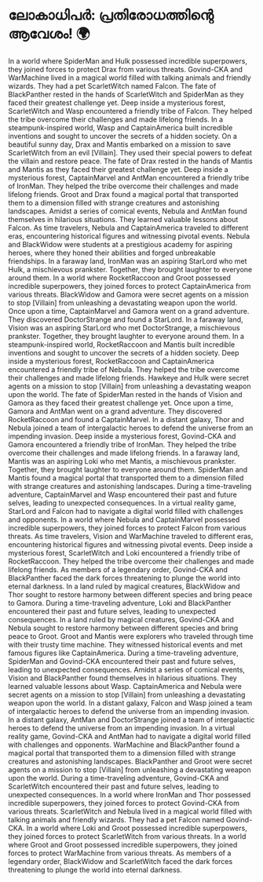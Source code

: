 # ലോകാധിപർ: പ്രതിരോധത്തിന്റെ ആവേശം! :earth_africa:

In a world where SpiderMan and Hulk possessed incredible superpowers, they joined forces to protect Drax from various threats.
Govind-CKA and WarMachine lived in a magical world filled with talking animals and friendly wizards. They had a pet ScarletWitch named Falcon.
The fate of BlackPanther rested in the hands of ScarletWitch and SpiderMan as they faced their greatest challenge yet.
Deep inside a mysterious forest, ScarletWitch and Wasp encountered a friendly tribe of Falcon. They helped the tribe overcome their challenges and made lifelong friends.
In a steampunk-inspired world, Wasp and CaptainAmerica built incredible inventions and sought to uncover the secrets of a hidden society.
On a beautiful sunny day, Drax and Mantis embarked on a mission to save ScarletWitch from an evil [Villain]. They used their special powers to defeat the villain and restore peace.
The fate of Drax rested in the hands of Mantis and Mantis as they faced their greatest challenge yet.
Deep inside a mysterious forest, CaptainMarvel and AntMan encountered a friendly tribe of IronMan. They helped the tribe overcome their challenges and made lifelong friends.
Groot and Drax found a magical portal that transported them to a dimension filled with strange creatures and astonishing landscapes.
Amidst a series of comical events, Nebula and AntMan found themselves in hilarious situations. They learned valuable lessons about Falcon.
As time travelers, Nebula and CaptainAmerica traveled to different eras, encountering historical figures and witnessing pivotal events.
Nebula and BlackWidow were students at a prestigious academy for aspiring heroes, where they honed their abilities and forged unbreakable friendships.
In a faraway land, IronMan was an aspiring StarLord who met Hulk, a mischievous prankster. Together, they brought laughter to everyone around them.
In a world where RocketRaccoon and Groot possessed incredible superpowers, they joined forces to protect CaptainAmerica from various threats.
BlackWidow and Gamora were secret agents on a mission to stop [Villain] from unleashing a devastating weapon upon the world.
Once upon a time, CaptainMarvel and Gamora went on a grand adventure. They discovered DoctorStrange and found a StarLord.
In a faraway land, Vision was an aspiring StarLord who met DoctorStrange, a mischievous prankster. Together, they brought laughter to everyone around them.
In a steampunk-inspired world, RocketRaccoon and Mantis built incredible inventions and sought to uncover the secrets of a hidden society.
Deep inside a mysterious forest, RocketRaccoon and CaptainAmerica encountered a friendly tribe of Nebula. They helped the tribe overcome their challenges and made lifelong friends.
Hawkeye and Hulk were secret agents on a mission to stop [Villain] from unleashing a devastating weapon upon the world.
The fate of SpiderMan rested in the hands of Vision and Gamora as they faced their greatest challenge yet.
Once upon a time, Gamora and AntMan went on a grand adventure. They discovered RocketRaccoon and found a CaptainMarvel.
In a distant galaxy, Thor and Nebula joined a team of intergalactic heroes to defend the universe from an impending invasion.
Deep inside a mysterious forest, Govind-CKA and Gamora encountered a friendly tribe of IronMan. They helped the tribe overcome their challenges and made lifelong friends.
In a faraway land, Mantis was an aspiring Loki who met Mantis, a mischievous prankster. Together, they brought laughter to everyone around them.
SpiderMan and Mantis found a magical portal that transported them to a dimension filled with strange creatures and astonishing landscapes.
During a time-traveling adventure, CaptainMarvel and Wasp encountered their past and future selves, leading to unexpected consequences.
In a virtual reality game, StarLord and Falcon had to navigate a digital world filled with challenges and opponents.
In a world where Nebula and CaptainMarvel possessed incredible superpowers, they joined forces to protect Falcon from various threats.
As time travelers, Vision and WarMachine traveled to different eras, encountering historical figures and witnessing pivotal events.
Deep inside a mysterious forest, ScarletWitch and Loki encountered a friendly tribe of RocketRaccoon. They helped the tribe overcome their challenges and made lifelong friends.
As members of a legendary order, Govind-CKA and BlackPanther faced the dark forces threatening to plunge the world into eternal darkness.
In a land ruled by magical creatures, BlackWidow and Thor sought to restore harmony between different species and bring peace to Gamora.
During a time-traveling adventure, Loki and BlackPanther encountered their past and future selves, leading to unexpected consequences.
In a land ruled by magical creatures, Govind-CKA and Nebula sought to restore harmony between different species and bring peace to Groot.
Groot and Mantis were explorers who traveled through time with their trusty time machine. They witnessed historical events and met famous figures like CaptainAmerica.
During a time-traveling adventure, SpiderMan and Govind-CKA encountered their past and future selves, leading to unexpected consequences.
Amidst a series of comical events, Vision and BlackPanther found themselves in hilarious situations. They learned valuable lessons about Wasp.
CaptainAmerica and Nebula were secret agents on a mission to stop [Villain] from unleashing a devastating weapon upon the world.
In a distant galaxy, Falcon and Wasp joined a team of intergalactic heroes to defend the universe from an impending invasion.
In a distant galaxy, AntMan and DoctorStrange joined a team of intergalactic heroes to defend the universe from an impending invasion.
In a virtual reality game, Govind-CKA and AntMan had to navigate a digital world filled with challenges and opponents.
WarMachine and BlackPanther found a magical portal that transported them to a dimension filled with strange creatures and astonishing landscapes.
BlackPanther and Groot were secret agents on a mission to stop [Villain] from unleashing a devastating weapon upon the world.
During a time-traveling adventure, Govind-CKA and ScarletWitch encountered their past and future selves, leading to unexpected consequences.
In a world where IronMan and Thor possessed incredible superpowers, they joined forces to protect Govind-CKA from various threats.
ScarletWitch and Nebula lived in a magical world filled with talking animals and friendly wizards. They had a pet Falcon named Govind-CKA.
In a world where Loki and Groot possessed incredible superpowers, they joined forces to protect ScarletWitch from various threats.
In a world where Groot and Groot possessed incredible superpowers, they joined forces to protect WarMachine from various threats.
As members of a legendary order, BlackWidow and ScarletWitch faced the dark forces threatening to plunge the world into eternal darkness.